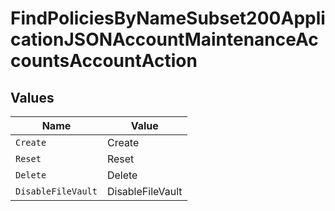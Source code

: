 # FindPoliciesByNameSubset200ApplicationJSONAccountMaintenanceAccountsAccountAction


## Values

| Name               | Value              |
| ------------------ | ------------------ |
| `Create`           | Create             |
| `Reset`            | Reset              |
| `Delete`           | Delete             |
| `DisableFileVault` | DisableFileVault   |